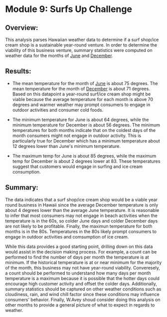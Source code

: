 # Module 9: Surfs Up Challenge

## Overview:

This analysis parses Hawaiian weather data to determine if a surf shop/ice cream shop is a sustainable year-round venture.  In order to determine the viability of this business venture, summary statistics were computed on weather data for the months of [June](https://github.com/laurlen2112/surfs_up/blob/main/resources/june_query.png) and [December](https://github.com/laurlen2112/surfs_up/blob/main/resources/dec_query.png).  

## Results:

* The mean temperature for the month of [June](https://github.com/laurlen2112/surfs_up/blob/main/resources/june_stats.png) is about 75 degrees.  The mean temperature for the month of [December](https://github.com/laurlen2112/surfs_up/blob/main/resources/dec_stats.png) is about 71 degrees.  Based on this datapoint a year-round surf/ice cream shop might be viable because the average temperature for each month is above 70 degrees and warmer weather may prompt consumers to engage in outdoor activities and consumer cold foods.

* The minimum temperature for June is about 64 degrees, while the minimum temperature for December is about 56 degrees.  The minimum temperatures for both months indicate that on the coldest days of the month consumers might not engage in outdoor activity.  This is particularly true for December which has a minimum temperature about 12 degrees lower than June's minimum temperature.

* The maximum temp for June is about 85 degrees, while the maximum temp for December is about 2 degrees lower at 83.  These temperatures suggest that customers would engage in surfing and ice cream consumption.

## Summary:

The data indicates that a surf shop/ice cream shop would be a viable year round business in Hawaii since the average December temperature is only about 4 degrees lower than the average June temperature.  It is reasonable to infer that most consumers may not engage in beach activities when the temperature is in the 60s, so colder June days and colder December days are not likely to be profitable.  Finally, the maximun temperature for both months is in the 80s.  Temperatures in the 80s likely prompt consumers to engage in outdoor activities and comsumption of ice cream.

While this data provides a good starting point, drilling down on this data would assist in the decision making process.  For example, a count can be performed to find the number of days per month the temperature is at minimum.  If the historical temperature is at or near minimum for the majority of the month, this business may not have year-round viability.  Converesely, a count should be performed to understand how many days per month temperature is a maximum because it is possible that the hotter days could encourage high customer activity and offset the colder days. Additionally, summary statistics should be captured on other weather conditions such as cloudiness, rain, and wind chill factor since these conditions may influence consumers' behavior.  Finally, W.Avey shoud consider doing this analysis on other months to provide a general picture of what to expect in regards to weather.  
